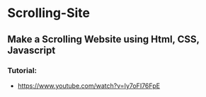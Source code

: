 # Scrolling-Site
## Make a Scrolling Website using Html, CSS, Javascript 

### Tutorial:
- https://www.youtube.com/watch?v=Iy7oFI76FpE

